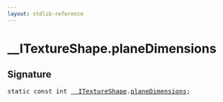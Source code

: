 ```yaml
---
layout: stdlib-reference
---
```


# __ITextureShape.planeDimensions

## Signature
<pre>
<span class='code_keyword'>static</span> <span class='code_keyword'>const</span> <span class="code_keyword">int</span> <a href="../interfaces/0_itextureshape-023a/index" class="code_type">__ITextureShape</a>.<a href="planedimensions-5" class="code_var">planeDimensions</a>;
</pre>

